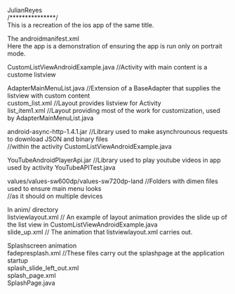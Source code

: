 JulianReyes<br>
/***************/<br>
This is a recreation of the ios app of the same title.<br>

The androidmanifest.xml<br>
Here the app is a demonstration of ensuring the app is run only on portrait mode.<br>

CustomListViewAndroidExample.java //Activity with main content is a custome listview<br>

AdapterMainMenuList.java //Extension of a BaseAdapter that supplies the listview with custom content<br>
custom_list.xml //Layout provides listview for Activity<br>
list_item1.xml //Layout providing most of the work for customization, used by AdapterMainMenuList.java<br>

android-async-http-1.4.1.jar  //Library used to make asynchrounous requests to download JSON and binary files<br>
                              //within the activity CustomListViewAndroidExample.java<br>
                              
YouTubeAndroidPlayerApi.jar  //Library used to play youtube videos in app used by activity YouTubeAPITest.java<br>

values/values-sw600dp/values-sw720dp-land    //Folders with dimen files used to ensure main menu looks<br>
                                             //as it should on multiple devices<br>
                                             
In anim/ directory<br>
listviewlayout.xml  // An example of layout animation provides the slide up of the list view in CustomListViewAndroidExample.java<br>
slide_up.xml        // The animation that listviewlayout.xml carries out.<br>

Splashscreen animation<br>
fadepresplash.xml          //These files carry out the splashpage at the application startup<br>
splash_slide_left_out.xml<br>
splash_page.xml<br>
SplashPage.java<br>
